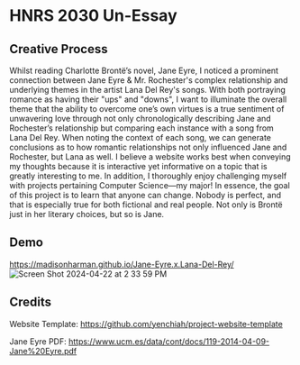 # HNRS 2030 Un-Essay
## Creative Process
Whilst reading Charlotte Brontë’s novel, Jane Eyre, I noticed a prominent connection between Jane Eyre & Mr. Rochester's complex relationship and underlying themes in the artist Lana Del Rey's songs. With both portraying romance as having their "ups" and "downs", I want to illuminate the overall theme that the ability to overcome one’s own virtues is a true sentiment of unwavering love through not only chronologically describing Jane and Rochester’s relationship but comparing each instance with a song from Lana Del Rey. When noting the context of each song, we can generate conclusions as to how romantic relationships not only influenced Jane and Rochester, but Lana as well. I believe a website works best when conveying my thoughts because it is interactive yet informative on a topic that is greatly interesting to me. In addition, I thoroughly enjoy challenging myself with projects pertaining Computer Science—my major! In essence, the goal of this project is to learn that anyone can change. Nobody is perfect, and that is especially true for both fictional and real people. Not only is Brontë just in her literary choices, but so is Jane.

## Demo
https://madisonharman.github.io/Jane-Eyre.x.Lana-Del-Rey/ 
![Screen Shot 2024-04-22 at 2 33 59 PM](https://github.com/MadisonHarman/Jane-Eyre.x.Lana-Del-Rey/assets/146497226/e72d4125-cf8a-408c-bf43-9de392db5a45)

## Credits
Website Template: https://github.com/yenchiah/project-website-template 

Jane Eyre PDF: https://www.ucm.es/data/cont/docs/119-2014-04-09-Jane%20Eyre.pdf 
